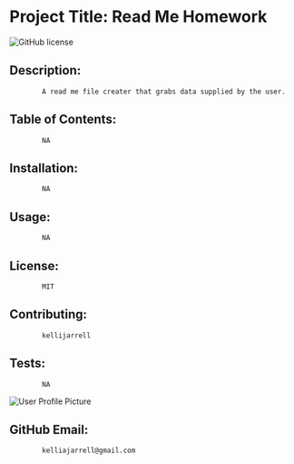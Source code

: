 # Project Title: Read Me Homework

![GitHub license](https://img.shields.io/badge/license-MIT-blue.svg)

 ## Description:

            A read me file creater that grabs data supplied by the user.

 ## Table of Contents:

            NA

 ## Installation:

            NA

## Usage:

            NA

## License:

            MIT

## Contributing:

            kellijarrell

## Tests:

            NA

![User Profile Picture](https://avatars1.githubusercontent.com/u/57328587?s=460&u=69967ebce07862b991fed723418ff6045bfa36ad&v=4)

## GitHub Email: 

            kelliajarrell@gmail.com